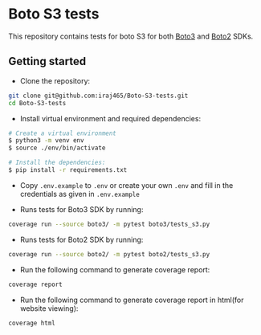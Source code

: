 # Boto S3 tests
This repository contains tests for boto S3 for both [Boto3](https://boto3.amazonaws.com/v1/documentation/api/latest/index.html) and [Boto2](http://boto.cloudhackers.com/en/latest/) SDKs.


## Getting started

* Clone the repository:
```bash
git clone git@github.com:iraj465/Boto-S3-tests.git
cd Boto-S3-tests
```
* Install virtual environment and required dependencies:

```bash
# Create a virtual environment
$ python3 -m venv env
$ source ./env/bin/activate

# Install the dependencies:
$ pip install -r requirements.txt

```
* Copy `.env.example` to `.env` or create your own `.env` and fill in the credentials as given in `.env.example`

* Runs tests for Boto3 SDK by running:
```bash
coverage run --source boto3/ -m pytest boto3/tests_s3.py
```

* Runs tests for Boto2 SDK by running:
```bash
coverage run --source boto2/ -m pytest boto2/tests_s3.py
```

* Run the following command to generate coverage report:
```bash
coverage report
```

* Run the following command to generate coverage report in html(for website viewing):
```bash
coverage html
```
